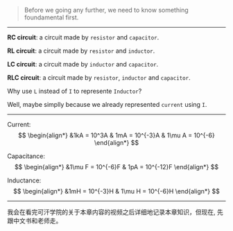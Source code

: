 > Before we going any further, we need to know something foundamental first.

___

**RC circuit**: a circuit made by `resistor` and `capacitor`.

**RL circuit**: a circuit made by `resistor` and `inductor`. 

**LC circuit**: a circuit made by `inductor` and `capacitor`.

**RLC circuit**: a circuit made by `resistor`, `inductor` and `capacitor`.

Why use `L` instead of `I` to represente `Inductor`? 

Well, maybe simplly because we already represented `current` using `I`. 
___

Current: 
$$
\begin{align*}
&1kA = 10^3A    & 1mA = 10^{-3}A    & 1\mu A = 10^{-6}
\end{align*}
$$

Capacitance: 
$$
\begin{align*}
&1\mu F = 10^{-6}F    & 1pA = 10^{-12}F
\end{align*}
$$

Inductance: 
$$
\begin{align*}
&1mH = 10^{-3}H    & 1\mu H = 10^{-6}H
\end{align*}
$$
___

我会在看完可汗学院的关于本章内容的视频之后详细地记录本章知识，但现在, 先跟中文书和老师走。
